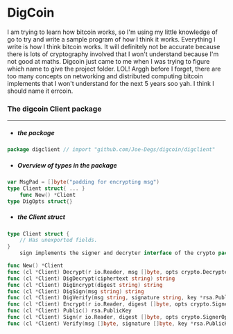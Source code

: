 # DigCoin

I am trying to learn how bitcoin works, so I'm using my little knowledge of go to try and write a sample program of how I think it works. Everything I write is how I think bitcoin works. It will definitely not be accurate because there is lots of cryptography involved that I won't understand because I'm not good at maths. Digcoin just came to me when I was trying to figure which name to give the project folder. LOL!
Arggh before I forget, there are too many concepts on networking and distributed computing bitcoin implements that I won't understand for the next 5 years soo yah. I think I should name it errcoin.
### The digcoin Client package
--------

*   ##### the package
```go
package digclient // import "github.com/Joe-Degs/digcoin/digclient"
```

*  ##### Overview of types in the package
```go
var MsgPad = []byte("padding for encrypting msg")
type Client struct{ ... }
    func New() *Client
type DigOpts struct{}
```

*   ##### the Client struct
```go
type Client struct {
	// Has unexported fields.
}
    sign implements the signer and decryter interface of the crypto package.

func New() *Client
func (cl *Client) Decrypt(r io.Reader, msg []byte, opts crypto.DecrypterOpts) ([]byte, error)
func (cl *Client) DigDecrypt(ciphertext string) string
func (cl *Client) DigEncrypt(digest string) string
func (cl *Client) DigSign(msg string) string
func (cl *Client) DigVerify(msg string, signature string, key *rsa.PublicKey) bool
func (cl *Client) Encrypt(r io.Reader, digest []byte, opts crypto.SignerOpts) ([]byte, error)
func (cl *Client) Public() rsa.PublicKey
func (cl *Client) Sign(r io.Reader, digest []byte, opts crypto.SignerOpts) ([]byte, error)
func (cl *Client) Verify(msg []byte, signature []byte, key *rsa.PublicKey, opts crypto.SignerOpts) error
```
